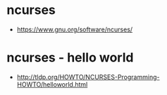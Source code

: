 # ncurses

* https://www.gnu.org/software/ncurses/

# ncurses - hello world

* http://tldp.org/HOWTO/NCURSES-Programming-HOWTO/helloworld.html
